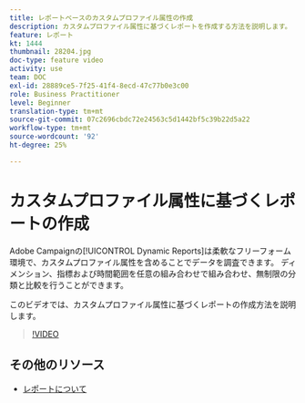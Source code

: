 ```yaml
---
title: レポートベースのカスタムプロファイル属性の作成
description: カスタムプロファイル属性に基づくレポートを作成する方法を説明します。
feature: レポート
kt: 1444
thumbnail: 28204.jpg
doc-type: feature video
activity: use
team: DOC
exl-id: 28889ce5-7f25-41f4-8ecd-47c77b0e3c00
role: Business Practitioner
level: Beginner
translation-type: tm+mt
source-git-commit: 07c2696cbdc72e24563c5d1442bf5c39b22d5a22
workflow-type: tm+mt
source-wordcount: '92'
ht-degree: 25%

---
```


# カスタムプロファイル属性に基づくレポートの作成

Adobe Campaignの[!UICONTROL Dynamic Reports]は柔軟なフリーフォーム環境で、カスタムプロファイル属性を含めることでデータを調査できます。 ディメンション、指標および時間範囲を任意の組み合わせで組み合わせ、無制限の分類と比較を行うことができます。

このビデオでは、カスタムプロファイル属性に基づくレポートの作成方法を説明します。

>[!VIDEO](https://video.tv.adobe.com/v/28204?quality=12)

## その他のリソース

* [レポートについて](https://docs.adobe.com/content/help/ja-JP/campaign-standard/using/reporting/about-reporting/about-dynamic-reports.html)
